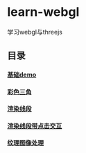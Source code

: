 # learn-webgl
学习webgl与threejs

## 目录

#### [基础demo](./base2/1.html)
#### [彩色三角](./base2/2.html)
#### [渲染线段](./base2/3.html)
#### [渲染线段带点击交互](./base2/4.html)
#### [纹理图像处理](./base2/5.html)
